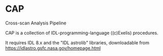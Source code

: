 # CAP
Cross-scan Analysis Pipeline

CAP is a collection of IDL-programming-language ((c)Exelis) procedures. 

It requires IDL 8.x and the "IDL astrolib" libraries, downloadable from https://idlastro.gsfc.nasa.gov/homepage.html  


